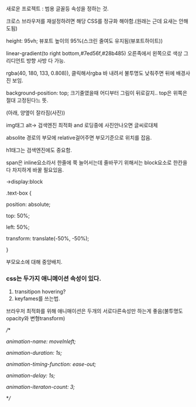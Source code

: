 새로운 프로젝트 : 범용 글꼴등 속성을 정하는 것.

크로스 브라우저를 재설정하려면 해당 CSS를 정규화 해야함.(원래는 근데 요새는 안해도됨)

height: 95vh; 뷰포트 높이의 95%(스크린 줄여도 유지됨(뷰포트하이트))

linear-gradient(to right bottom,#7ed56f,#28b485) 오른족에서 왼쪽으로 색상 그리디언트 방향 사방 다 가능.

 rgba(40, 180, 133, 0.808)), 클릭해서rgba 바 내려서 불투명도 낮춰주면 뒤에 배경사진 보임.

background-position: top; 크기줄였을때 어디부터 그림이 뒤로갈지.. top은 위쪽은 절대 고정된다느 뜻.

(아래, 양옆이 잘라짐(사진))



img태그 alt-> 검색엔진 최적화 and 로딩중에 사진안나오면 글씨로대체



absolite 경로의 부모에 relative걸어주면 부모기준으로 위치를 잡음.



h1태그는 검색엔진에도 중요함.



span은 inline요소라서 한줄에 쭉 늘어서는데 줄바꾸기 위해서는 block요소로 한칸을 다 차지하게 바꿀 필요있음.

->display:block



.text-box {

  position: absolute;

  top: 50%;

  left: 50%;

  transform: translate(-50%, -50%);

}

부모요소에 대해 중앙배치.





### css는 두가지 애니메이션 속성이 있다.

1. transitipon hovering?
2. keyfames를 쓰는법.

브라우저 최적화를 위해 애니매이션은 두개의 서로다른속성만 하는게 좋음(불투명도opacity와 변형transform)



  */**

  *animation-name: moveInleft;*

  *animation-duration: 1s;*

  *animation-timing-function: ease-out;*

  *animation-delay: 1s;*

  *animation-iteraton-count: 3;*

  **/*

